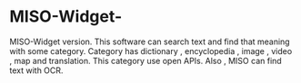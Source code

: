 # MISO-Widget-

MISO-Widget version.
This software can search text and find that meaning with some category.
Category has dictionary , encyclopedia , image , video , map and translation.
This category use open APIs. Also , MISO can find text with OCR.
